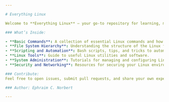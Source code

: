 ```yaml
---

# Everything Linux

Welcome to **Everything Linux** – your go-to repository for learning, mastering, and exploring all things Linux! This repository is dedicated to providing a comprehensive collection of resources, tutorials, and tips for anyone working with Linux, whether you're a beginner or an advanced user.

### What’s Inside:

- **Basic Commands**: A collection of essential Linux commands and how to use them.
- **File System Hierarchy**: Understanding the structure of the Linux file system.
- **Scripting and Automation**: Bash scripts, tips, and tricks to automate tasks.
- **Linux Tools**: Guide to useful Linux utilities and software.
- **System Administration**: Tutorials for managing and configuring Linux systems.
- **Security and Networking**: Resources for securing your Linux environment and network configuration.

### Contribute:
Feel free to open issues, submit pull requests, and share your own experiences and insights! Let’s make this the ultimate Linux resource for everyone.

### Author: Ephraim C. Norbert

---
```


